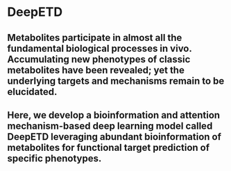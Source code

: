 # DeepETD
## Metabolites participate in almost all the fundamental biological processes in vivo. Accumulating new phenotypes of classic metabolites have been revealed; yet the underlying targets and mechanisms remain to be elucidated. 
## Here, we develop a bioinformation and attention mechanism-based deep learning model called DeepETD leveraging abundant bioinformation of metabolites for functional target prediction of specific phenotypes.
